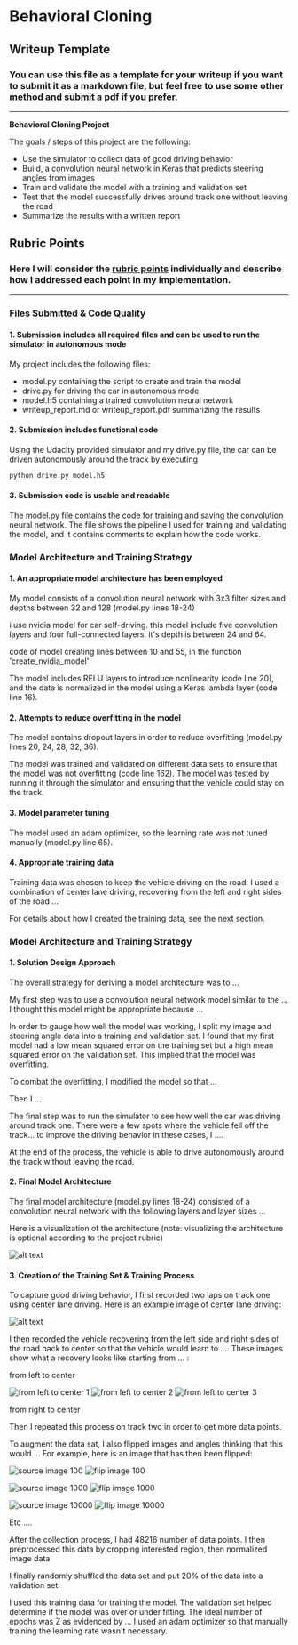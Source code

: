 # **Behavioral Cloning** 

## Writeup Template

### You can use this file as a template for your writeup if you want to submit it as a markdown file, but feel free to use some other method and submit a pdf if you prefer.

---

**Behavioral Cloning Project**

The goals / steps of this project are the following:
* Use the simulator to collect data of good driving behavior
* Build, a convolution neural network in Keras that predicts steering angles from images
* Train and validate the model with a training and validation set
* Test that the model successfully drives around track one without leaving the road
* Summarize the results with a written report


[//]: # (Image References)

[image1]: ./examples/placeholder.png "Model Visualization"
[image2]: ./examples/placeholder.png "Grayscaling"
[image3]: ./examples/placeholder_small.png "Recovery Image"
[image4]: ./examples/placeholder_small.png "Recovery Image"
[image5]: ./examples/placeholder_small.png "Recovery Image"
[image6]: ./examples/placeholder_small.png "Normal Image"
[image7]: ./examples/placeholder_small.png "Flipped Image"

## Rubric Points
### Here I will consider the [rubric points](https://review.udacity.com/#!/rubrics/432/view) individually and describe how I addressed each point in my implementation.  

---
### Files Submitted & Code Quality

#### 1. Submission includes all required files and can be used to run the simulator in autonomous mode

My project includes the following files:
* model.py containing the script to create and train the model
* drive.py for driving the car in autonomous mode
* model.h5 containing a trained convolution neural network 
* writeup_report.md or writeup_report.pdf summarizing the results

#### 2. Submission includes functional code
Using the Udacity provided simulator and my drive.py file, the car can be driven autonomously around the track by executing 
```sh
python drive.py model.h5
```

#### 3. Submission code is usable and readable

The model.py file contains the code for training and saving the convolution neural network. The file shows the pipeline I used for training and validating the model, and it contains comments to explain how the code works.

### Model Architecture and Training Strategy

#### 1. An appropriate model architecture has been employed

My model consists of a convolution neural network with 3x3 filter sizes and depths between 32 and 128 (model.py lines 18-24) 

i use nvidia model for car self-driving. this model include five convolution layers and four full-connected layers. it's depth is between 24 and 64. 

code of model creating lines between 10 and 55, in the function 'create_nvidia_model'

The model includes RELU layers to introduce nonlinearity (code line 20), and the data is normalized in the model using a Keras lambda layer (code line 16). 

#### 2. Attempts to reduce overfitting in the model

The model contains dropout layers in order to reduce overfitting (model.py lines 20, 24, 28, 32, 36). 

The model was trained and validated on different data sets to ensure that the model was not overfitting (code line 162). The model was tested by running it through the simulator and ensuring that the vehicle could stay on the track.

#### 3. Model parameter tuning

The model used an adam optimizer, so the learning rate was not tuned manually (model.py line 65).

#### 4. Appropriate training data

Training data was chosen to keep the vehicle driving on the road. I used a combination of center lane driving, recovering from the left and right sides of the road ... 

For details about how I created the training data, see the next section. 

### Model Architecture and Training Strategy

#### 1. Solution Design Approach

The overall strategy for deriving a model architecture was to ...

My first step was to use a convolution neural network model similar to the ... I thought this model might be appropriate because ...

In order to gauge how well the model was working, I split my image and steering angle data into a training and validation set. I found that my first model had a low mean squared error on the training set but a high mean squared error on the validation set. This implied that the model was overfitting. 

To combat the overfitting, I modified the model so that ...

Then I ... 

The final step was to run the simulator to see how well the car was driving around track one. There were a few spots where the vehicle fell off the track... to improve the driving behavior in these cases, I ....

At the end of the process, the vehicle is able to drive autonomously around the track without leaving the road.

#### 2. Final Model Architecture

The final model architecture (model.py lines 18-24) consisted of a convolution neural network with the following layers and layer sizes ...

Here is a visualization of the architecture (note: visualizing the architecture is optional according to the project rubric)

![alt text][image1]

#### 3. Creation of the Training Set & Training Process

To capture good driving behavior, I first recorded two laps on track one using center lane driving. Here is an example image of center lane driving:

![alt text][image2]

I then recorded the vehicle recovering from the left side and right sides of the road back to center so that the vehicle would learn to .... These images show what a recovery looks like starting from ... :

from left to center

![from left to center 1](https://github.com/beimingmaster/CarND-Behavioral-Cloning-P3/blob/master/output_images/20171205/left2center/IMG/center_2017_12_05_14_24_40_563.jpg)
![from left to center 2](https://github.com/beimingmaster/CarND-Behavioral-Cloning-P3/blob/master/output_images/20171205/left2center/IMG/center_2017_12_05_14_24_41_671.jpg)
![from left to center 3](https://github.com/beimingmaster/CarND-Behavioral-Cloning-P3/blob/master/output_images/20171205/left2center/IMG/center_2017_12_05_14_24_47_584.jpg)

from right to center

Then I repeated this process on track two in order to get more data points.

To augment the data sat, I also flipped images and angles thinking that this would ... For example, here is an image that has then been flipped:

![source image 100](https://github.com/beimingmaster/CarND-Behavioral-Cloning-P3/blob/master/output_images/source_100.jpg)
![flip image 100](https://github.com/beimingmaster/CarND-Behavioral-Cloning-P3/blob/master/output_images/flip_100.jpg)

![source image 1000](https://github.com/beimingmaster/CarND-Behavioral-Cloning-P3/blob/master/output_images/source_1000.jpg)
![flip image 1000](https://github.com/beimingmaster/CarND-Behavioral-Cloning-P3/blob/master/output_images/flip_1000.jpg)

![source image 10000](https://github.com/beimingmaster/CarND-Behavioral-Cloning-P3/blob/master/output_images/source_10000.jpg)
![flip image 10000](https://github.com/beimingmaster/CarND-Behavioral-Cloning-P3/blob/master/output_images/flip_10000.jpg)

Etc ....

After the collection process, I had 48216 number of data points. I then preprocessed this data by cropping interested region, then normalized image data


I finally randomly shuffled the data set and put 20% of the data into a validation set. 

I used this training data for training the model. The validation set helped determine if the model was over or under fitting. The ideal number of epochs was Z as evidenced by ... I used an adam optimizer so that manually training the learning rate wasn't necessary.

